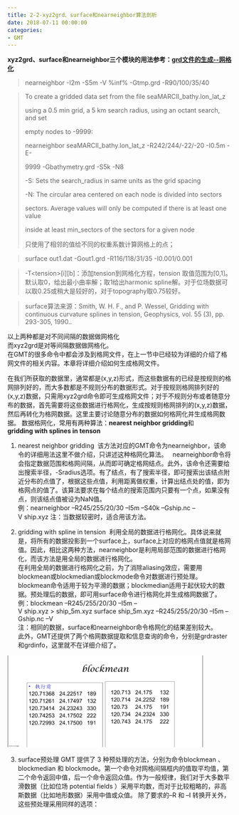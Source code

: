 ```yaml
---
title: 2-2-xyz2grd、surface和nearneighbor算法剖析
date: 2018-07-11 00:00:00
categories:
- GMT
---
```

**xyz2grd、surface和nearneighbor三个模块的用法参考：[grd文件的生成--网格化](https://www.jianshu.com/p/8dee144230a5)**  

> nearneighbor -I2m -S5m -V %inf% -Gtmp.grd -R90/100/35/40

> To create a gridded data set from the file seaMARCII_bathy.lon_lat_z
> 
> using a 0.5 min grid, a 5 km search radius, using an octant search, and set
> 
> empty nodes to -9999:
> 
> nearneighbor seaMARCII_bathy.lon_lat_z -R242/244/-22/-20 -I0.5m -E-
> 
> 9999 -Gbathymetry.grd -S5k -N8
> 
> -S: Sets the search_radius in same units as the grid spacing
> 
> -N: The circular area centered on each node is divided into sectors
> 
> sectors. Average values will only be computed if there is at least one value
> 
> inside at least min_sectors of the sectors for a given node
> 
> 只使用了相邻的值给不同的权重系数计算网格上的点；


> surface out1.dat -Gout1.grd -R116/118/31/35 -I0.001/0.001

> -T\<tension>[i][b]：添加tension到网格化方程，tension 取值范围为[0,1]。默认取0，给出最小曲率解；取1给出harmonic spline解。对于位场数据可以取0.25或稍大是较好的，对于topography取0.75较好。

> surface算法来源：Smith, W. H. F., and P. Wessel, Gridding with continuous curvature splines in tension, Geophysics, vol. 55 (3), pp. 293-305, 1990..

以上两种都是对不同间隔的数据做网格化  
而xyz2grd是对等间隔数据做网格化。  
在GMT的很多命令中都会涉及到格网文件，在上一节中已经较为详细的介绍了格网文件的相关内容。本章将详细介绍如何生成格网文件。   

在我们所获取的数据里，通常都是(x,y,z)形式，而这些数据有的已经是按规则的格网排列好的，而大多数都是不规则分布的数据形式。对于按规则格网排列好的(x,y,z)数据，只需用xyz2grd命令即可生成格网文件；对于不规则分布或者随意分布的数据，首先需要将这些数据进行格网化，生成按规则格网排列的(x,y,z)数据，然后再转化为格网数据。这里主要讨论随意分布的数据如何格网化并生成格网数据。 数据格网化，常用有两种算法：**nearest neighbor gridding**和**gridding with splines in tenson** 

1. nearest neighbor gridding 
该方法对应的GMT命令为nearneighbor，该命令的详细用法这里不做介绍，只讲述这种格网化算法。   
nearneighbor命令将会指定数据范围和格网间隔，从而即可确定格网结点。此外，该命令还需要给出搜索半径，-Sradius选项。有了结点，有了搜索半径，即可搜索出该结点附近分布的点值了，根据这些点值，利用距离做权重，计算出结点处的值，即为格网点的值了。该算法要求在每个结点的搜索范围内只要有一个点，如果没有点，则该结点值被设为NaN值。   
例：nearneighbor –R245/255/20/30 –I5m –S40k –Gship.nc –V ship.xyz 注：当数据较密时，适合用该方法。    

2. gridding with spline in tension 
利用全局的数据进行格网化。具体说来就是，将所有的数据投影到一个surface上，surface上对应的格网点值就是格网值。因此，相比这两种方法，nearneighbor是利用局部范围的数据进行格网化，而该方法是用全局的数据进行格网化。   
在利用全局的数据进行格网化之前，为了消除aliasing效应，需要用blockmean或blockmedian或blockmode命令对数据进行预处理。blockmean命令适用于较为平滑的数据；blockmedian适用于起伏较大的数据。预处理后的数据，即可用surface命令进行格网化并生成格网数据了。   
例：blockmean –R245/255/20/30 –I5m –V ship.xyz > ship_5m.xyz surface ship_5m.xyz –R245/255/20/30 –I5m –Gship.nc –V   
注：相同的数据，surface和nearneighbor命令格网化的结果差别较大。   
此外，GMT还提供了两个格网数据提取和信息查询的命令，分别是grdraster和grdinfo，这里就不在详细介绍了。  

![clipboard.png](imags/7955445-0710a8e736bfd289.png)  


3.  surface预处理
GMT 提供了 3 种预处理的方法，分别为命令blockmean 、blockmedian 和 blockmode。第一个命令对网格间隔框内的值取平均值，第二个命令返回中值，后一个命令返回众值。作为一般规律，我们对于大多数平滑数据（比如位场 potential fields ）采用平均数，而对于比较粗略的，非高斯数据（比如地形数据）采用中值或众值。 除了要求的–R 和 –I 转换开关外，这些预处理采用同样的选项：
